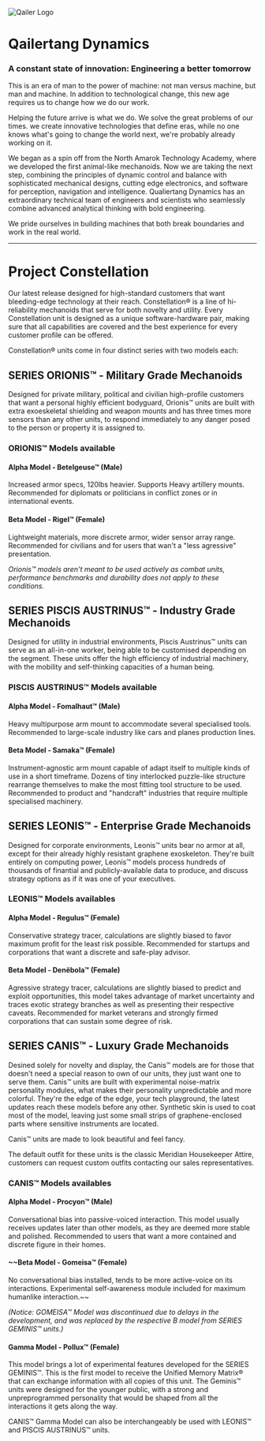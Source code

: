 
![Qailer Logo](https://media.discordapp.net/attachments/435196699259043851/474961471382749212/msRMDL5s4fs9c7OVbZwz8zq9gIKapAGHJZT2-QiIV35h-SSZf3D5G21mGcTwpliK9R4ry0xyfKmpbFPdXtAcQrXR2p4X9IPVSFl4.png?width=360&height=169)

# Qailertang Dynamics
### A constant state of innovation: Engineering a better tomorrow

This is an era of man to the power of machine: not man versus machine, but man and machine. In addition to technological change, this new age requires us to change how we do our work.

Helping the future arrive is what we do. We solve the great problems of our times. we create innovative technologies that define eras, while no one knows what's going to change the world next, we're probably already working on it.

We began as a spin off from the North Amarok Technology Academy, where we developed the first animal-like mechanoids. Now we are taking the next step, combining the principles of dynamic control and balance with sophisticated mechanical designs, cutting edge electronics, and software for perception, navigation and intelligence. Qualiertang Dynamics has an extraordinary technical team of engineers and scientists who seamlessly combine advanced analytical thinking with bold engineering.

We pride ourselves in building machines that both break boundaries and work in the real world.



---

# Project Constellation

Our latest release designed for high-standard customers that want bleeding-edge technology at their reach. Constellation® is a line of hi-reliability mechanoids that serve for both novelty and utility. Every Constellation unit is designed as a unique software-hardware pair, making sure that all capabilities are covered and the best experience for every customer profile can be offered.

Constellation® units come in four distinct series with two models each:


## SERIES ORIONIS™ - Military Grade Mechanoids

Designed for private military, political and civilian high-profile customers that want a personal highly efficient bodyguard, Orionis™ units are built with extra exoeskeletal shielding and weapon mounts and has three times more sensors than any other units, to respond immediately to any danger posed to the person or property it is assigned to.

### ORIONIS™ Models available
#### Alpha Model - Betelgeuse™ (Male)
Increased armor specs, 120lbs heavier. Supports Heavy artillery mounts. Recommended for diplomats or politicians in conflict zones or in international events.
#### Beta Model - Rigel™ (Female)
Lightweight materials, more discrete armor, wider sensor array range. Recommended for civilians and for users that wan't a "less agressive" presentation.

*Orionis™ models aren't meant to be used actively as combat units, performance benchmarks and durability does not apply to these conditions.*


## SERIES PISCIS AUSTRINUS™ - Industry Grade Mechanoids

Designed for utility in industrial environments, Piscis Austrinus™ units can serve as an all-in-one worker, being able to be customised depending on the segment. These units offer the high efficiency of industrial machinery, with the mobility and self-thinking capacities of a human being.

### PISCIS AUSTRINUS™ Models available
#### Alpha Model - Fomalhaut™ (Male)
Heavy multipurpose arm mount to accommodate several specialised tools. Recommended to large-scale industry like cars and planes production lines.
#### Beta Model - Samaka™ (Female)
Instrument-agnostic arm mount capable of adapt itself to multiple kinds of use in a short timeframe. Dozens of tiny interlocked puzzle-like structure rearrange themselves to make the most fitting tool structure to be used. Recommended to product and "handcraft" industries that require multiple specialised machinery.


## SERIES LEONIS™ - Enterprise Grade Mechanoids

Designed for corporate environments, Leonis™ units bear no armor at all, except for their already highly resistant  graphene exoskeleton. They're built entirely on computing power, Leonis™ models process hundreds of thousands of finantial and publicly-available data to produce, and discuss strategy options as if it was one of your executives.

### LEONIS™ Models availables
#### Alpha Model - Regulus™ (Female)
Conservative strategy tracer, calculations are slightly biased to favor maximum profit for the least risk possible. Recommended for startups and corporations that want a discrete and safe-play advisor.
#### Beta Model - Denëbola™ (Female) 
Agressive strategy tracer, calculations are slightly biased to predict and exploit opportunities, this model takes advantage of market uncertainty and traces exotic strategy branches as well as presenting their respective caveats. Recommended for market veterans and strongly firmed corporations that can sustain some degree of risk.


## SERIES CANIS™ - Luxury Grade Mechanoids

Desined solely for novelty and display, the Canis™ models are for those that doesn't need a special reason to own of our units, they just want one to serve them. Canis™ units are built with experimental noise-matrix personality modules, what makes their personality unpredictable and more colorful. They're the edge of the edge, your tech playground, the latest updates reach these models before any other. Synthetic skin is used to coat most of the model, leaving just some small strips of graphene-enclosed parts where sensitive instruments are located. 

Canis™ units are made to look beautiful and feel fancy.

The default outfit for these units is the classic Meridian Housekeeper Attire, customers can request custom outfits contacting our sales representatives.

 ### CANIS™ Models availables
#### Alpha Model - Procyon™ (Male)
Conversational bias into passive-voiced interaction. This model usually receives updates later than other models, as they are deemed more stable and polished. Recommended to users that want a more contained and discrete figure in their homes.
#### ~~Beta Model - Gomeisa™ (Female)
No conversational bias installed, tends to be more active-voice on its interactions. Experimental self-awareness module included for maximum humanlike interaction.~~

*(Notice: GOMEISA™ Model was discontinued due to delays in the development, and was replaced by the respective B model from SERIES GEMINIS™ units.)*

#### Gamma Model - Pollux™ (Female)
This model brings a lot of experimental features developed for the SERIES GEMINIS™. This is the first model to receive the Unified Memory Matrix® that can exchange information with all copies of this unit. The Geminis™ units were designed for the younger public, with a strong and unpreprogrammed personality that would be shaped from all the interactions it gets along the way.

CANIS™ Gamma Model can also be interchangeably be used with LEONIS™ and PISCIS AUSTRINUS™ units. 
